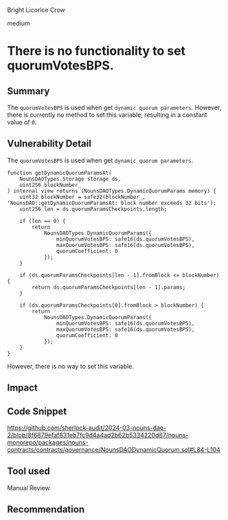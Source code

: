 Bright Licorice Crow

medium

# There is no functionality to set quorumVotesBPS.

## Summary
The `quorumVotesBPS` is used when get `dynamic quorum parameters`.
However, there is currently no method to set this variable, resulting in a constant value of `0`.
## Vulnerability Detail
The `quorumVotesBPS` is used when get `dynamic quorum parameters`.
```solidity
function getDynamicQuorumParamsAt(
    NounsDAOTypes.Storage storage ds,
    uint256 blockNumber_
) internal view returns (NounsDAOTypes.DynamicQuorumParams memory) {
    uint32 blockNumber = safe32(blockNumber_, 'NounsDAO::getDynamicQuorumParamsAt: block number exceeds 32 bits');
    uint256 len = ds.quorumParamsCheckpoints.length;

    if (len == 0) {
        return
            NounsDAOTypes.DynamicQuorumParams({
                minQuorumVotesBPS: safe16(ds.quorumVotesBPS),
                maxQuorumVotesBPS: safe16(ds.quorumVotesBPS),
                quorumCoefficient: 0
            });
    }

    if (ds.quorumParamsCheckpoints[len - 1].fromBlock <= blockNumber) {
        return ds.quorumParamsCheckpoints[len - 1].params;
    }

    if (ds.quorumParamsCheckpoints[0].fromBlock > blockNumber) {
        return
            NounsDAOTypes.DynamicQuorumParams({
                minQuorumVotesBPS: safe16(ds.quorumVotesBPS),
                maxQuorumVotesBPS: safe16(ds.quorumVotesBPS),
                quorumCoefficient: 0
            });
    }
}
```
However, there is no way to set this variable.
## Impact

## Code Snippet
https://github.com/sherlock-audit/2024-03-nouns-dao-2/blob/8f6879efaf831eb7fc9d4a4ad2b62b5334220d87/nouns-monorepo/packages/nouns-contracts/contracts/governance/NounsDAODynamicQuorum.sol#L84-L104
## Tool used

Manual Review

## Recommendation
